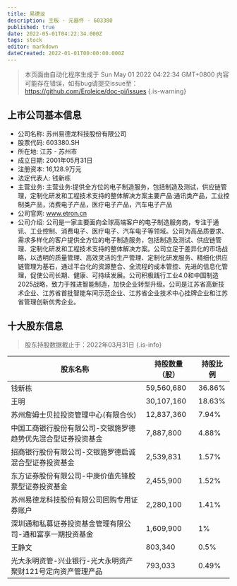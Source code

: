 ```yaml
---
title: 易德龙
description: 主板 - 元器件 - 603380
published: true
date: 2022-05-01T04:22:34.000Z
tags: stock
editor: markdown
dateCreated: 2022-01-01T00:00:00.000Z
---
```


> 本页面由自动化程序生成于 Sun May 01 2022 04:22:34 GMT+0800
> 内容可能存在错误，如有bug请提交issue至：https://github.com/Eroleice/doc-pi/issues
{.is-warning}

## 上市公司基本信息
- 公司名称: 苏州易德龙科技股份有限公司
- 股票代码: 603380.SH
- 所在地: 江苏 - 苏州市
- 成立日期: 2001年05月31日
- 注册资本: 16,128.9万元
- 法定代表人: 钱新栋
- 主营业务: 主营业务:提供全方位的电子制造服务，包括制造及测试，供应链管理，定制化研发和工程技术支持的整体解决方案主要产品:通讯类产品，工业控制类产品，消费电子产品，医疗电子产品，汽车电子产品
- 公司官网: www.etron.cn
- 公司介绍: 公司是一家主要面向全球高端客户的电子制造服务商，专注于通讯、工业控制、消费电子、医疗电子、汽车电子等领域。公司为高品质要求、需求多样化的客户提供全方位的电子制造服务，包括制造及测试、供应链管理、定制化研发和工程技术支持的整体解决方案。公司立足于差异化的市场战略，以透明的质量管理、高效灵活的生产管理、定制化研发服务、精细化供应链管理为基石，通过平台化的资源整合、全流程的成本管控、先进的信息化管理，促使公司长期、健康、可持续发展。公司积极践行工业4.0和中国制造2025战略，致力于推进智能制造，加快企业转型升级。公司是江苏省高新技术企业、江苏省首批智能车间示范企业、江苏省企业技术中心挂牌企业和江苏省管理创新优秀企业。


## 十大股东信息
> 股东持股数据截止于：2022年03月31日
{.is-info}

| 股东名称 | 持股数量（股） | 持股比例 |
| --- | --- | --- |
| 钱新栋 | 59,560,680 | 36.86% |
| 王明 | 30,107,160 | 18.63% |
| 苏州詹姆士贝拉投资管理中心(有限合伙) | 12,837,360 | 7.94% |
| 中国工商银行股份有限公司-交银施罗德趋势优先混合型证券投资基金 | 7,887,800 | 4.88% |
| 招商银行股份有限公司-交银施罗德启诚混合型证券投资基金 | 2,539,831 | 1.57% |
| 东方证券股份有限公司-中庚价值先锋股票型证券投资基金 | 2,455,900 | 1.52% |
| 苏州易德龙科技股份有限公司回购专用证券账户 | 2,280,100 | 1.41% |
| 深圳通和私募证券投资基金管理有限公司-通和富享一期投资基金 | 1,609,900 | 1% |
| 王静文 | 803,340 | 0.5% |
| 光大永明资管-兴业银行-光大永明资产聚财121号定向资产管理产品 | 793,033 | 0.49% |




